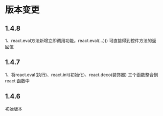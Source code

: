 # 版本变更

## 1.4.8

1、react.eval方法新增立即调用功能，react.eval\(...\)\(\)  可直接得到控件方法的返回值

## 1.4.7

1、将react.eval\(执行\)、react.init\(初始化\)、react.deco\(装饰器\) 三个函数整合到 react 函数中

## 1.4.6

初始版本

